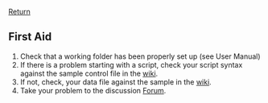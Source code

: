 [Return](Function.md)

## First Aid ##
1. Check that a working folder has been properly set up (see User Manual)
2. If there is a problem starting with a script, check your script syntax against the sample control file in the [wiki](../../../blob/main/Support/ctl_Intro.txt).
3. If not, check, your data file against  the sample in the [wiki](../../../blob/main/Support/data_Intro.csv).
4. Take your problem to the discussion [Forum](../../../discussions/12).

